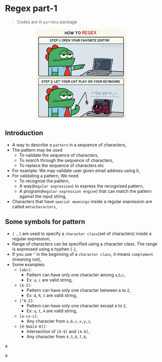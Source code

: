 
# Regex part-1

> Codes are in `partOne` package

<p align="center">
    <img src="files/regex_intro.jpg" height="300px" alt="from nixCraft facebook">
</p>

## Introduction
- A way to describe a `pattern` in a sequence of characters,
- The pattern may be used 
  - To validate the sequence of characters, 
  - To search through the sequence of characters, 
  - To replace the sequence of characters etc
- For example: We may validate user given email address using it,
- For validating a pattern, We need
  - To recognize the pattern,
  - A way(`Regular expression`) to express the recognized pattern,
  - A program(`Regular expression engine`) that can match the pattern against the input string,
- Characters that have `special meanings` inside a regular expression are called `metacharacters`,

## Some symbols for pattern
- `[ `, `]` are used to specify a `character class`(set of characters) inside a regular expression,
- Range of characters can be specified using a character class. The range is expressed using a hyphen (`-`),
- If you use `^` in the beginning of a `character class`, it means `complement` (meaning not),
- Some examples:
  - `[abc]`:
    - Pattern can have only one character among `a`,`b`,`c`,
    - Ex: `a`, `c` are valid string,
  - `[A-Z]`:
    - Pattern can have only one character between `A` to `Z`,
    - Ex: `A`, `R`, `S` are valid string,
  - `[^A-Z]`:
    - Pattern can have only one character except `A` to `Z`,
    - Ex: `a`, `t`, `4` are valid string,
  - `[a-cx-z]`:
    - Any character from `a,b,c,x,y,z`,
  - `[0-9&&[4-8]]`:
    - Intersection of `[0-9]` and `[4-8]`, 
    - Any character from `4,5,6,7,8`,








a



a
